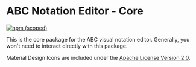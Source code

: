 # ABC Notation Editor - Core

[![npm (scoped)](https://img.shields.io/npm/v/%40abc-editor/core)](https://www.npmjs.com/package/@abc-editor/core)

This is the core package for the ABC visual notation editor. Generally, you won't need to interact directly with this package.

Material Design Icons are included under the [Apache License Version 2.0](https://www.apache.org/licenses/LICENSE-2.0.txt).
